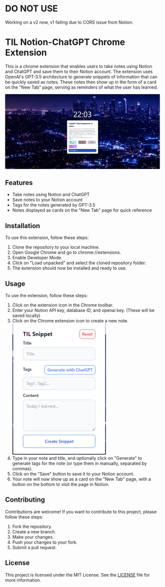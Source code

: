 # DO NOT USE
Working on a v2 now, v1 failing due to CORS issue from Notion. 

# TIL Notion-ChatGPT Chrome Extension
This is a chrome extension that enables users to take notes using Notion and ChatGPT and save them to their Notion account. The extension uses OpenAI's GPT-3.5 architecture to generate snippets of information that can be quickly saved as notes. These notes then show up in the form of a card on the "New Tab" page, serving as reminders of what the user has learned.

![example_newtab](./public/newtab_example.png)

## Features
- Take notes using Notion and ChatGPT
- Save notes to your Notion account
- Tags for the notes generated by GPT-3.5
- Notes displayed as cards on the "New Tab" page for quick reference

## Installation
To use this extension, follow these steps:

1. Clone the repository to your local machine.
2. Open Google Chrome and go to chrome://extensions.
3. Enable Developer Mode.
4. Click on "Load unpacked" and select the cloned repository folder.
5. The extension should now be installed and ready to use.

## Usage
To use the extension, follow these steps:

1. Click on the extension icon in the Chrome toolbar.
2. Enter your Notion API key, database ID, and openai key. (These will be saved locally)
3. Click on the Chrome extension icon to create a new note.
![example_popup](./public/popup_example.png)
4. Type in your note and title, and optionally click on "Generate" to generate tags for the note (or type them in manually, separated by commas).
5. Click on the "Save" button to save it to your Notion account.
6. Your note will now show up as a card on the "New Tab" page, with a button on the bottom to visit the page in Notion.

## Contributing
Contributions are welcome!
If you want to contribute to this project, please follow these steps:

1. Fork the repository.
2. Create a new branch.
3. Make your changes.
4. Push your changes to your fork.
5. Submit a pull request.

## License
This project is licensed under the MIT License. See the [LICENSE](./LICENSE) file for more information.